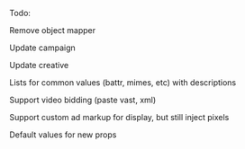 Todo:

Remove object mapper

Update campaign

Update creative

Lists for common values (battr, mimes, etc) with descriptions

Support video bidding (paste vast, xml)

Support custom ad markup for display, but still inject pixels

Default values for new props

